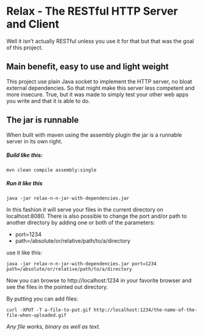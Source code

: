 




# Relax - The RESTful HTTP Server and Client

Well it isn't actually RESTful unless you use it for that but that was the goal of this project.




## Main benefit, easy to use and light weight

This project use plain Java socket to implement the HTTP server, no bloat external dependencies.
So that might make this server less competent and more insecure.
True, but it was made to simply test your other web apps you write and that it is able to do.




## The jar is runnable

When built with maven using the assembly plugin the jar is a runnable server in its own right.

##### Build like this:

    mvn clean compile assembly:single

##### Run it like this

    java -jar relax-n-n-jar-with-dependencies.jar

In this fashion it will serve your files in the current directory on localhost:8080. 
There is also possible to change the port and/or path to another directory by adding one or both of the parameters:

* port=1234
* path=/absolute/or/relative/path/to/a/directory

use it like this:

    java -jar relax-n-n-jar-with-dependencies.jar port=1234 path=/absolute/or/relative/path/to/a/directory

Now you can browse to http://localhost:1234 in your favorite browser and see the files in the pointed out directory.

By putting you can add files:

	curl -XPUT -T a-file-to-put.gif http://localhost:1234/the-name-of-the-file-when-uploaded.gif

_Any file works, binary as well as text._

